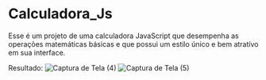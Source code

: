 # Calculadora_Js
Esse é um projeto de uma calculadora JavaScript que desempenha as operações matemáticas básicas e que possui
um estilo único e bem atratívo em sua interface.

Resultado:
![Captura de Tela (4)](https://github.com/ValdsonSilva/Calculadora_Js/assets/124847216/26aee56e-e839-4281-b63a-8d0e66d461fd)
![Captura de Tela (5)](https://github.com/ValdsonSilva/Calculadora_Js/assets/124847216/f9e93263-6c79-41ee-98d2-6b66d8a15b84)
